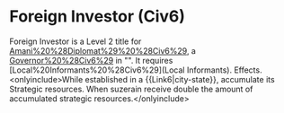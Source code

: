 # Foreign Investor (Civ6)

Foreign Investor is a Level 2 title for [Amani%20%28Diplomat%29%20%28Civ6%29](Amani), a [Governor%20%28Civ6%29](Governor) in "". It requires [Local%20Informants%20%28Civ6%29](Local Informants).
Effects.
&lt;onlyinclude&gt;While established in a {{Link6|city-state}}, accumulate its Strategic resources. When suzerain receive double the amount of accumulated strategic resources.&lt;/onlyinclude&gt;